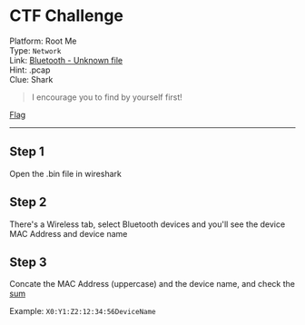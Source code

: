 # CTF Challenge

Platform: Root Me </br>
Type: `Network` </br>
Link: [Bluetooth - Unknown file](https://www.root-me.org/en/Challenges/Network/Bluetooth-Unknown-file) </br>
Hint: .pcap </br>
Clue: Shark </br>

> I encourage you to find by yourself first! </br>

[Flag](./passphrase.txt) </br>

---

## Step 1
Open the .bin file in wireshark </br>

## Step 2
There's a Wireless tab, select Bluetooth devices and you'll see the device MAC Address and device name </br>

## Step 3
Concate the MAC Address (uppercase) and the device name, and check the [sum](http://www.sha1-online.com/) </br>

Example: `X0:Y1:Z2:12:34:56DeviceName` </br>
